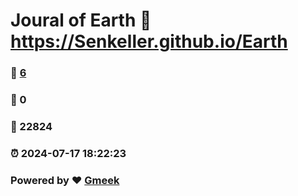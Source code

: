 # Joural of Earth :link: https://Senkeller.github.io/Earth 
### :page_facing_up: [6](https://Senkeller.github.io/Earth/tag.html) 
### :speech_balloon: 0 
### :hibiscus: 22824 
### :alarm_clock: 2024-07-17 18:22:23 
### Powered by :heart: [Gmeek](https://github.com/Meekdai/Gmeek)
